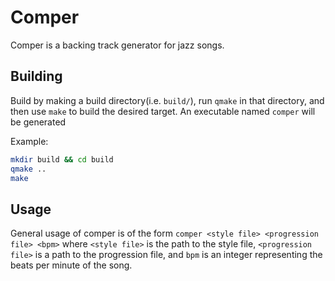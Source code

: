 # Comper

Comper is a backing track generator for jazz songs.

## Building

Build by making a build directory(i.e. `build/`), run `qmake` in that directory, and then use `make` to build the desired target. An executable named `comper` will be generated

Example:

```bash
mkdir build && cd build
qmake ..
make
```

## Usage
General usage of comper is of the form `comper <style file> <progression file> <bpm>` where `<style file>` is the path to the style file, `<progression file>` is a path to the progression file, and `bpm` is an integer representing the beats per minute of the song.


